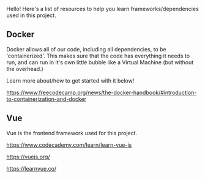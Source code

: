 Hello! Here's a list of resources to help you learn frameworks/dependencies used in this project.

## Docker

Docker allows all of our code, including all dependencies, to be 'containerized'. This makes sure that the code has everything it needs to run, and can run in it's own little bubble like a Virtual Machine (but without the overhead.)

Learn more about/how to get started with it below!

https://www.freecodecamp.org/news/the-docker-handbook/#introduction-to-containerization-and-docker

## Vue

Vue is the frontend framework used for this project.

https://www.codecademy.com/learn/learn-vue-js

https://vuejs.org/

https://learnvue.co/
